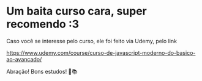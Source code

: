 # Um baita curso cara, super recomendo :3

Caso você se interesse pelo curso, ele foi feito via Udemy, pelo link 

https://www.udemy.com/course/curso-de-javascript-moderno-do-basico-ao-avancado/

Abração! Bons estudos! 🚀📚